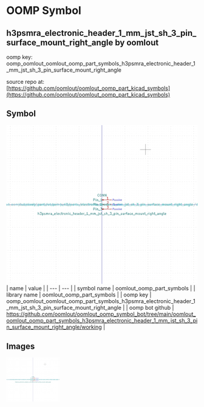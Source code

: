 # OOMP Symbol  
## h3psmra_electronic_header_1_mm_jst_sh_3_pin_surface_mount_right_angle  by oomlout  
  
oomp key: oomp_oomlout_oomlout_oomp_part_symbols_h3psmra_electronic_header_1_mm_jst_sh_3_pin_surface_mount_right_angle  
  
source repo at: [https://github.com/oomlout/oomlout_oomp_part_kicad_symbols](https://github.com/oomlout/oomlout_oomp_part_kicad_symbols)  
## Symbol  
  
[![working.png](working_600.png)](working.png)  
| name | value | 
| --- | --- | 
| symbol name | oomlout_oomp_part_symbols | 
| library name | oomlout_oomp_part_symbols | 
| oomp key | oomp_oomlout_oomlout_oomp_part_symbols_h3psmra_electronic_header_1_mm_jst_sh_3_pin_surface_mount_right_angle | 
| oomp bot github | https://github.com/oomlout/oomlout_oomp_symbol_bot/tree/main/oomlout_oomlout_oomp_part_symbols_h3psmra_electronic_header_1_mm_jst_sh_3_pin_surface_mount_right_angle/working | 
## Images  
  
[![working.png](working_140.png)](working.png)  
